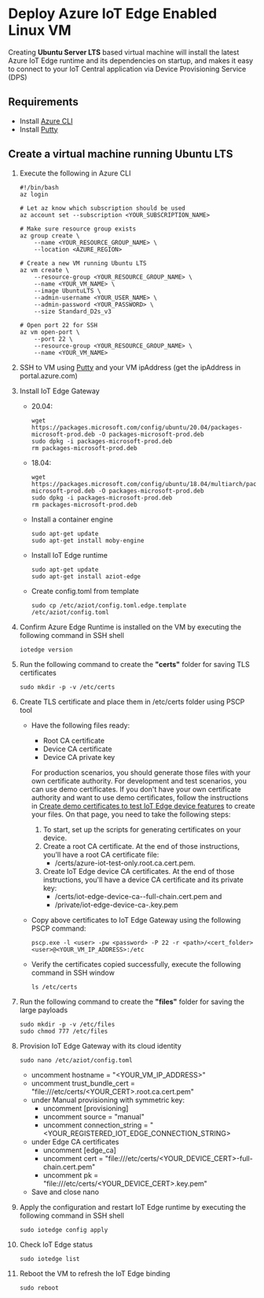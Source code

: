 # Deploy Azure IoT Edge Enabled Linux VM
Creating **Ubuntu Server LTS** based virtual machine will install the latest Azure IoT Edge runtime and its dependencies on startup, and makes it easy to connect to your IoT Central application via Device Provisioning Service (DPS)

## Requirements
- Install [Azure CLI](https://docs.microsoft.com/en-us/cli/azure/install-azure-cli)
- Install [Putty](https://www.chiark.greenend.org.uk/~sgtatham/putty/latest.html)

## Create a virtual machine running Ubuntu LTS
1. Execute the following in Azure CLI
    ``` shell
    #!/bin/bash
    az login

    # Let az know which subscription should be used
    az account set --subscription <YOUR_SUBSCRIPTION_NAME>

    # Make sure resource group exists
    az group create \
        --name <YOUR_RESOURCE_GROUP_NAME> \
        --location <AZURE_REGION>

    # Create a new VM running Ubuntu LTS
    az vm create \
        --resource-group <YOUR_RESOURCE_GROUP_NAME> \
        --name <YOUR_VM_NAME> \
        --image UbuntuLTS \
        --admin-username <YOUR_USER_NAME> \
        --admin-password <YOUR_PASSWORD> \
        --size Standard_D2s_v3

    # Open port 22 for SSH
    az vm open-port \
        --port 22 \
        --resource-group <YOUR_RESOURCE_GROUP_NAME> \
        --name <YOUR_VM_NAME>
    ```
2. SSH to VM using [Putty](https://www.chiark.greenend.org.uk/~sgtatham/putty/) and your VM ipAddress (get the ipAddress in portal.azure.com)
3. Install IoT Edge Gateway
    - 20.04:
        ```Linux
        wget https://packages.microsoft.com/config/ubuntu/20.04/packages-microsoft-prod.deb -O packages-microsoft-prod.deb
        sudo dpkg -i packages-microsoft-prod.deb
        rm packages-microsoft-prod.deb
        ```
    - 18.04:
        ```Linux
        wget https://packages.microsoft.com/config/ubuntu/18.04/multiarch/packages-microsoft-prod.deb -O packages-microsoft-prod.deb
        sudo dpkg -i packages-microsoft-prod.deb
        rm packages-microsoft-prod.deb
        ```
    - Install a container engine
        ```Linux
        sudo apt-get update
        sudo apt-get install moby-engine
        ```
    - Install IoT Edge runtime
        ```Linux
        sudo apt-get update
        sudo apt-get install aziot-edge
        ```
    - Create config.toml from template
        ```Linux
        sudo cp /etc/aziot/config.toml.edge.template /etc/aziot/config.toml
        ```
4. Confirm Azure Edge Runtime is installed on the VM by executing the following command in SSH shell
    ```Linux
    iotedge version
    ```
5. Run the following command to create the **"certs"** folder for saving TLS certificates
    ```Linux
    sudo mkdir -p -v /etc/certs
    ```
6. Create TLS certificate and place them in /etc/certs folder using PSCP tool
    - Have the following files ready:
        - Root CA certificate
        - Device CA certificate
        - Device CA private key
    
        For production scenarios, you should generate those files with your own certificate authority.
        For development and test scenarios, you can use demo certificates.
        If you don't have your own certificate authority and want to use demo certificates, follow the instructions in
        [Create demo certificates to test IoT Edge device features](https://docs.microsoft.com/en-us/azure/iot-edge/how-to-create-test-certificates?view=iotedge-2020-11)
        to create your files. On that page, you need to take the following steps:

        1. To start, set up the scripts for generating certificates on your device.
        2. Create a root CA certificate. At the end of those instructions, you'll have a root CA certificate file:
            - <path>/certs/azure-iot-test-only.root.ca.cert.pem.
        3. Create IoT Edge device CA certificates. At the end of those instructions, you'll have a device CA certificate and its private key:
            - <path>/certs/iot-edge-device-ca-<cert name>-full-chain.cert.pem and
            - <path>/private/iot-edge-device-ca-<cert name>.key.pem

    - Copy above certificates to IoT Edge Gateway using the following PSCP command:
        ```
        pscp.exe -l <user> -pw <password> -P 22 -r <path>/<cert_folder> <user>@<YOUR_VM_IP_ADDRESS>:/etc 
        ```
    - Verify the certificates copied successfully, execute the following command in SSH window
        ```Linux
        ls /etc/certs
        ```
7. Run the following command to create the **"files"** folder for saving the large payloads
    ```Linux
    sudo mkdir -p -v /etc/files
    sudo chmod 777 /etc/files
    ```
8. Provision IoT Edge Gateway with its cloud identity
    ```Linux
    sudo nano /etc/aziot/config.toml
    ```
    - uncomment hostname = "<YOUR_VM_IP_ADDRESS>"
    - uncomment trust_bundle_cert = "file:///etc/certs/<YOUR_CERT>.root.ca.cert.pem"
    - under Manual provisioning with symmetric key:
        - uncomment [provisioning]
        - uncomment source = "manual"
        - uncomment connection_string = "<YOUR_REGISTERED_IOT_EDGE_CONNECTION_STRING>
    - under Edge CA certificates
        - uncomment [edge_ca]
        - uncomment cert = "file:///etc/certs/<YOUR_DEVICE_CERT>-full-chain.cert.pem"
        - uncomment pk = "file:///etc/certs/<YOUR_DEVICE_CERT>.key.pem"
    - Save and close nano

9. Apply the configuration and restart IoT Edge runtime by executing the following command in SSH shell
    ```Linux
    sudo iotedge config apply
    ```
10. Check IoT Edge status
    ```Linux
    sudo iotedge list
    ```
11. Reboot the VM to refresh the IoT Edge binding
    ```Linux
    sudo reboot
    ```
